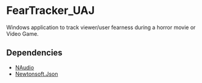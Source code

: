 # FearTracker_UAJ
Windows application to track viewer/user fearness during a horror movie or Video Game.


## Dependencies

- [NAudio](https://www.nuget.org/packages/NAudio)
- [Newtonsoft.Json](https://learn.microsoft.com/en-us/nuget/quickstart/install-and-use-a-package-in-visual-studio)


